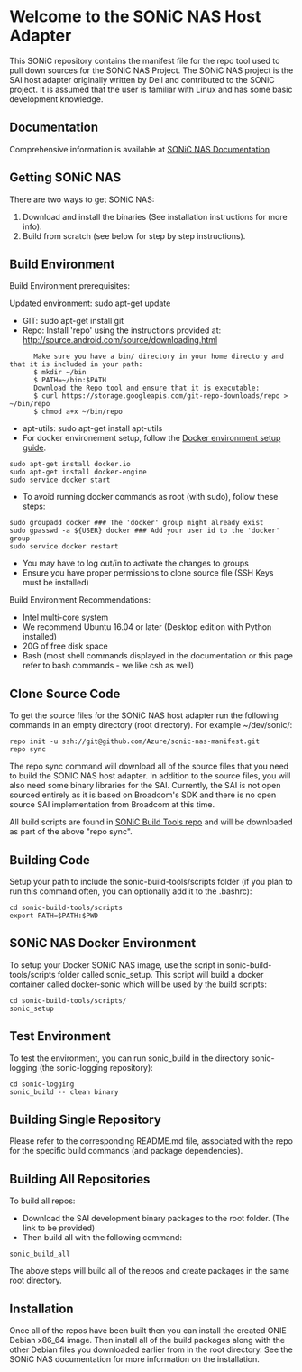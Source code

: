
Welcome to the SONiC NAS Host Adapter
======================================
This SONiC repository contains the manifest file for the repo tool used to pull down sources for the SONiC NAS Project. The SONiC NAS project is the SAI host adapter originally written by Dell and contributed to the SONiC project. It is assumed that the user is familiar with Linux and has some basic development knowledge.   

Documentation
-------------------------
Comprehensive information is available at [SONiC NAS Documentation](https://github.com/amybuck/sonic-nas-manifest)


Getting SONiC NAS
-----------------
There are two ways to get SONiC NAS:

1. Download and install the binaries (See installation instructions for more info).
2. Build from scratch (see below for step by step instructions).
 

Build Environment
--------------------------------
Build Environment prerequisites:

Updated environment: sudo apt-get update
- GIT: sudo apt-get install git
- Repo: Install 'repo' using the instructions provided at: http://source.android.com/source/downloading.html
```
      Make sure you have a bin/ directory in your home directory and that it is included in your path:
      $ mkdir ~/bin
      $ PATH=~/bin:$PATH
      Download the Repo tool and ensure that it is executable:
      $ curl https://storage.googleapis.com/git-repo-downloads/repo > ~/bin/repo
      $ chmod a+x ~/bin/repo
```
- apt-utils: sudo apt-get install apt-utils
- For docker environement setup, follow the [Docker environment setup guide](https://docs.docker.com/engine/installation/linux/ubuntulinux/).
```
sudo apt-get install docker.io
sudo apt-get install docker-engine
sudo service docker start
```
- To avoid running docker commands as root (with sudo), follow these steps:
```
sudo groupadd docker ### The 'docker' group might already exist
sudo gpasswd -a ${USER} docker ### Add your user id to the 'docker' group
sudo service docker restart
```
- You may have to log out/in to activate the changes to groups   
- Ensure you have proper permissions to clone source file (SSH Keys must be installed)

Build Environment Recommendations:

- Intel multi-core system 
- We recommend Ubuntu 16.04 or later (Desktop edition with Python installed)
- 20G of free disk space 
- Bash (most shell commands displayed in the documentation or this page refer to bash commands - we like csh as well)

Clone Source Code
---------------------
To get the source files for the SONiC NAS host adapter run the following commands in an empty directory (root directory). For example ~/dev/sonic/:
```
repo init -u ssh://git@github.com/Azure/sonic-nas-manifest.git
repo sync
```

The repo sync command will download all of the source files that you need to build the SONIC NAS host adapter. In addition to the source files, you will also need some binary libraries for the SAI. Currently, the SAI is not open sourced entirely as it is based on Broadcom's SDK and there is no open source SAI implementation from Broadcom at this time.

All build scripts are found in [SONiC Build Tools repo](https://github.com/Azure/sonic-build-tools) and will be downloaded as part of the above "repo sync".

Building Code
-----------------
Setup your path to include the sonic-build-tools/scripts folder (if you plan to run this command often, you can optionally add it to the .bashrc):
```
cd sonic-build-tools/scripts
export PATH=$PATH:$PWD
```

SONiC NAS Docker Environment
----------------------------
To setup your Docker SONiC NAS image, use the script in sonic-build-tools/scripts folder called sonic_setup. This script will build a docker container called docker-sonic which will be used by the build scripts:
```
cd sonic-build-tools/scripts/
sonic_setup
```

Test Environment
---------------------
To test the environment, you can run sonic_build in the directory sonic-logging (the sonic-logging repository): 
```
cd sonic-logging
sonic_build -- clean binary
```

Building Single Repository
-----------------------
Please refer to the corresponding README.md file, associated with the repo for the specific build commands (and package dependencies).

Building All Repositories
---------------------------
To build all repos:

- Download the SAI development binary packages to the root folder. (The link to be provided)
- Then build all with the following command:
```
sonic_build_all
```
The above steps will build all of the repos and create packages in the same root directory.

Installation
------------
Once all of the repos have been built then you can install the created ONIE Debian x86_64 image. Then install all of the build packages along with the other Debian files you downloaded earlier from in the root directory. See the SONiC NAS documentation for more information on the installation.
